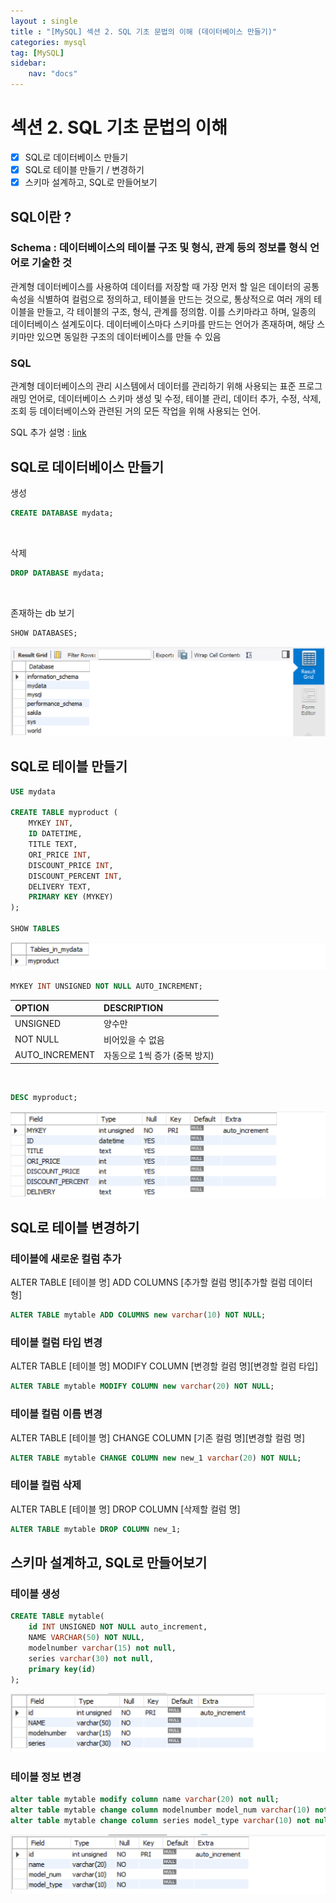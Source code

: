 ```yaml
---
layout : single
title : "[MySQL] 섹션 2. SQL 기초 문법의 이해 (데이터베이스 만들기)"
categories: mysql
tag: [MySQL]
sidebar:
    nav: "docs"
---
```


# 섹션 2. SQL 기초 문법의 이해

-  [x] SQL로 데이터베이스 만들기
-  [x] SQL로 테이블 만들기 / 변경하기
-  [x] 스키마 설계하고, SQL로 만들어보기

## SQL이란 ? 

### Schema : 데이터베이스의 테이블 구조 및 형식, 관계 등의 정보를 형식 언어로 기술한 것

관계형 데이터베이스를 사용하여 데이터를 저장할 때 가장 먼저 할 일은 데이터의 공통 속성을 식별하여 컬럼으로 정의하고, 테이블을 만드는 것으로, 통상적으로 여러 개의 테이블을 만들고, 각 테이블의 구조, 형식, 관계를 정의함. 이를 스키마라고 하며, 일종의 데이터베이스 설계도이다. 데이터베이스마다 스키마를 만드는 언어가 존재하며, 해당 스키마만 있으면 동일한 구조의 데이터베이스를 만들 수 있음

### SQL

관계형 데이터베이스의 관리 시스템에서 데이터를 관리하기 위해 사용되는 표준 프로그래밍 언어로, 데이터베이스 스키마 생성 및 수정, 테이블 관리, 데이터 추가, 수정, 삭제, 조회 등 데이터베이스와 관련된 거의 모든 작업을 위해 사용되는 언어. 

SQL 추가 설명 : [link](https://tjdnjs.github.io/security/dbms/#sql)

## SQL로 데이터베이스 만들기

생성

```sql
CREATE DATABASE mydata;
```

<br>

삭제

```sql
DROP DATABASE mydata;
```

<br>

존재하는 db 보기

```sql
SHOW DATABASES;
```

<img src = "/images/mysql/1.png">

## SQL로 테이블 만들기

```sql
USE mydata

CREATE TABLE myproduct (
	MYKEY INT,
    ID DATETIME,
    TITLE TEXT,
    ORI_PRICE INT,
    DISCOUNT_PRICE INT,
    DISCOUNT_PERCENT INT,
    DELIVERY TEXT,
    PRIMARY KEY (MYKEY)
);

SHOW TABLES 
```

<img src = "/images/mysql/2.png">

<br>

```sql
MYKEY INT UNSIGNED NOT NULL AUTO_INCREMENT;
```

|OPTION|DESCRIPTION|
|:---|:---|
|UNSIGNED|양수만|
|NOT NULL|비어있을 수 없음|
|AUTO_INCREMENT |자동으로 1씩 증가 (중복 방지)|

<br>

```sql
DESC myproduct;
```

<img src = "/images/mysql/3.png">

## SQL로 테이블 변경하기

### 테이블에 새로운 컬럼 추가 

ALTER TABLE [테이블 명] ADD COLUMNS [추가할 컬럼 명][추가할 컬럼 데이터 형]

```sql
ALTER TABLE mytable ADD COLUMNS new varchar(10) NOT NULL;
```

### 테이블 컬럼 타입 변경

ALTER TABLE [테이블 명] MODIFY COLUMN [변경할 컬럼 명][변경할 컬럼 타입]

```sql
ALTER TABLE mytable MODIFY COLUMN new varchar(20) NOT NULL;
```

### 테이블 컬럼 이름 변경

ALTER TABLE [테이블 명] CHANGE COLUMN [기존 컬럼 명][변경할 컬럼 명]

```sql
ALTER TABLE mytable CHANGE COLUMN new new_1 varchar(20) NOT NULL;
```

### 테이블 컬럼 삭제

ALTER TABLE [테이블 명] DROP COLUMN [삭제할 컬럼 명]

```sql
ALTER TABLE mytable DROP COLUMN new_1;
```

## 스키마 설계하고, SQL로 만들어보기


### 테이블 생성

```sql
CREATE TABLE mytable(
	id INT UNSIGNED NOT NULL auto_increment,
    NAME VARCHAR(50) NOT NULL,
    modelnumber varchar(15) not null,
    series varchar(30) not null,
    primary key(id)
);
```

<img src = "/images/mysql/4.png">

### 테이블 정보 변경

```sql
alter table mytable modify column name varchar(20) not null;
alter table mytable change column modelnumber model_num varchar(10) not null;
alter table mytable change column series model_type varchar(10) not null;
```

<img src = "/images/mysql/5.png">